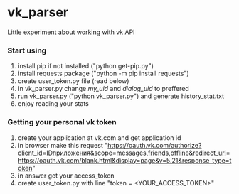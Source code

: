 # vk_parser

Little experiment about working with vk API

### Start using
1. install pip if not installed ("python get-pip.py")
2. install requests package ("python -m pip install requests")
3. create user_token.py file (read below)
4. in vk_parser.py change _my_uid_ and _dialog_uid_ to preffered 
5. run vk_parser.py ("python vk_parser.py") and generate history_stat.txt
6. enjoy reading your stats

### Getting your personal vk token
1. create your application at vk.com and get application id
2. in browser make this request "https://oauth.vk.com/authorize?client_id=IDприложения&scope=messages,friends,offline&redirect_uri=https://oauth.vk.com/blank.html&display=page&v=5.21&response_type=token"
3. in answer get your access_token
4. create user_token.py with line "token = <YOUR_ACCESS_TOKEN>"
